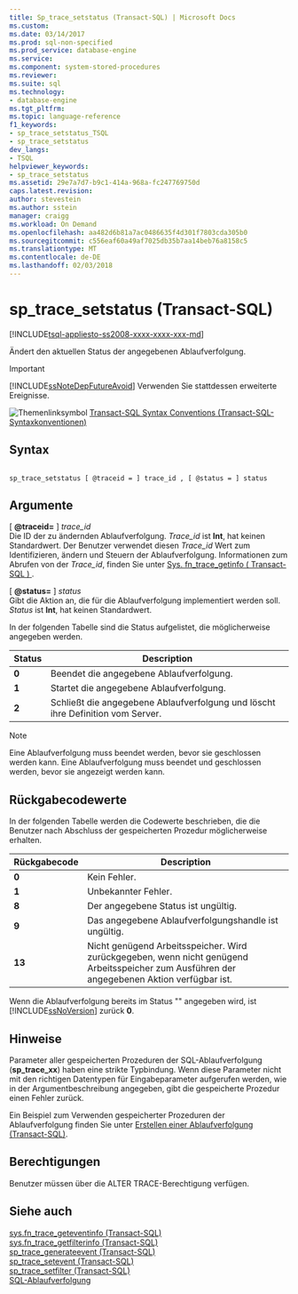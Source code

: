 ```yaml
---
title: Sp_trace_setstatus (Transact-SQL) | Microsoft Docs
ms.custom: 
ms.date: 03/14/2017
ms.prod: sql-non-specified
ms.prod_service: database-engine
ms.service: 
ms.component: system-stored-procedures
ms.reviewer: 
ms.suite: sql
ms.technology:
- database-engine
ms.tgt_pltfrm: 
ms.topic: language-reference
f1_keywords:
- sp_trace_setstatus_TSQL
- sp_trace_setstatus
dev_langs:
- TSQL
helpviewer_keywords:
- sp_trace_setstatus
ms.assetid: 29e7a7d7-b9c1-414a-968a-fc247769750d
caps.latest.revision: 
author: stevestein
ms.author: sstein
manager: craigg
ms.workload: On Demand
ms.openlocfilehash: aa482d6b81a7ac0486635f4d301f7803cda305b0
ms.sourcegitcommit: c556eaf60a49af7025db35b7aa14beb76a8158c5
ms.translationtype: MT
ms.contentlocale: de-DE
ms.lasthandoff: 02/03/2018
---
```

# <a name="sptracesetstatus-transact-sql"></a>sp_trace_setstatus (Transact-SQL)
[!INCLUDE[tsql-appliesto-ss2008-xxxx-xxxx-xxx-md](../../includes/tsql-appliesto-ss2008-xxxx-xxxx-xxx-md.md)]

  Ändert den aktuellen Status der angegebenen Ablaufverfolgung.  
  
> [!IMPORTANT]  
>  [!INCLUDE[ssNoteDepFutureAvoid](../../includes/ssnotedepfutureavoid-md.md)] Verwenden Sie stattdessen erweiterte Ereignisse.  
  
 ![Themenlinksymbol](../../database-engine/configure-windows/media/topic-link.gif "Topic link icon") [Transact-SQL Syntax Conventions (Transact-SQL-Syntaxkonventionen)](../../t-sql/language-elements/transact-sql-syntax-conventions-transact-sql.md)  
  
## <a name="syntax"></a>Syntax  
  
```  
  
sp_trace_setstatus [ @traceid = ] trace_id , [ @status = ] status  
```  
  
## <a name="arguments"></a>Argumente  
 [ **@traceid=** ] *trace_id*  
 Die ID der zu ändernden Ablaufverfolgung. *Trace_id* ist **Int**, hat keinen Standardwert. Der Benutzer verwendet diesen *Trace_id* Wert zum Identifizieren, ändern und Steuern der Ablaufverfolgung. Informationen zum Abrufen von der *Trace_id*, finden Sie unter [Sys. fn_trace_getinfo &#40; Transact-SQL &#41; ](../../relational-databases/system-functions/sys-fn-trace-getinfo-transact-sql.md).  
  
 [ **@status=** ] *status*  
 Gibt die Aktion an, die für die Ablaufverfolgung implementiert werden soll. *Status* ist **Int**, hat keinen Standardwert.  
  
 In der folgenden Tabelle sind die Status aufgelistet, die möglicherweise angegeben werden.  
  
|Status|Description|  
|------------|-----------------|  
|**0**|Beendet die angegebene Ablaufverfolgung.|  
|**1**|Startet die angegebene Ablaufverfolgung.|  
|**2**|Schließt die angegebene Ablaufverfolgung und löscht ihre Definition vom Server.|  
  
> [!NOTE]  
>  Eine Ablaufverfolgung muss beendet werden, bevor sie geschlossen werden kann. Eine Ablaufverfolgung muss beendet und geschlossen werden, bevor sie angezeigt werden kann.  
  
## <a name="return-code-values"></a>Rückgabecodewerte  
 In der folgenden Tabelle werden die Codewerte beschrieben, die die Benutzer nach Abschluss der gespeicherten Prozedur möglicherweise erhalten.  
  
|Rückgabecode|Description|  
|-----------------|-----------------|  
|**0**|Kein Fehler.|  
|**1**|Unbekannter Fehler.|  
|**8**|Der angegebene Status ist ungültig.|  
|**9**|Das angegebene Ablaufverfolgungshandle ist ungültig.|  
|**13**|Nicht genügend Arbeitsspeicher. Wird zurückgegeben, wenn nicht genügend Arbeitsspeicher zum Ausführen der angegebenen Aktion verfügbar ist.|  
  
 Wenn die Ablaufverfolgung bereits im Status "" angegeben wird, ist [!INCLUDE[ssNoVersion](../../includes/ssnoversion-md.md)] zurück **0**.  
  
## <a name="remarks"></a>Hinweise  
 Parameter aller gespeicherten Prozeduren der SQL-Ablaufverfolgung (**sp_trace_xx**) haben eine strikte Typbindung. Wenn diese Parameter nicht mit den richtigen Datentypen für Eingabeparameter aufgerufen werden, wie in der Argumentbeschreibung angegeben, gibt die gespeicherte Prozedur einen Fehler zurück.  
  
 Ein Beispiel zum Verwenden gespeicherter Prozeduren der Ablaufverfolgung finden Sie unter [Erstellen einer Ablaufverfolgung &#40;Transact-SQL&#41;](../../relational-databases/sql-trace/create-a-trace-transact-sql.md).  
  
## <a name="permissions"></a>Berechtigungen  
 Benutzer müssen über die ALTER TRACE-Berechtigung verfügen.  
  
## <a name="see-also"></a>Siehe auch  
 [sys.fn_trace_geteventinfo &#40;Transact-SQL&#41;](../../relational-databases/system-functions/sys-fn-trace-geteventinfo-transact-sql.md)   
 [sys.fn_trace_getfilterinfo &#40;Transact-SQL&#41;](../../relational-databases/system-functions/sys-fn-trace-getfilterinfo-transact-sql.md)   
 [sp_trace_generateevent &#40;Transact-SQL&#41;](../../relational-databases/system-stored-procedures/sp-trace-generateevent-transact-sql.md)   
 [sp_trace_setevent &#40;Transact-SQL&#41;](../../relational-databases/system-stored-procedures/sp-trace-setevent-transact-sql.md)   
 [sp_trace_setfilter &#40;Transact-SQL&#41;](../../relational-databases/system-stored-procedures/sp-trace-setfilter-transact-sql.md)   
 [SQL-Ablaufverfolgung](../../relational-databases/sql-trace/sql-trace.md)  
  
  
